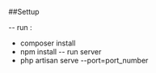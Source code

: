 ##Settup

-- run : 
  * composer install
  * npm install
-- run server
  * php artisan serve --port=port_number
